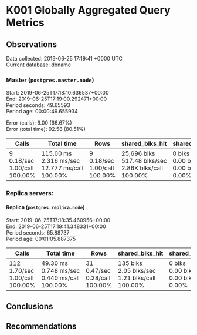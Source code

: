 # K001 Globally Aggregated Query Metrics

## Observations ##
Data collected: 2019-06-25 17:19:41 +0000 UTC  
Current database: dbname  



### Master (`postgres.master.node`) ###
Start: 2019-06-25T17:18:10.636537+00:00  
End: 2019-06-25T17:19:00.292471+00:00  
Period seconds: 49.65593  
Period age: 00:00:49.655934  

Error (calls): 6.00 (66.67%)  
Error (total time): 92.58 (80.51%)

| Calls | Total&nbsp;time | Rows | shared_blks_hit | shared_blks_read | shared_blks_dirtied | shared_blks_written | blk_read_time | blk_write_time | kcache_reads | kcache_writes | kcache_user_time_ms | kcache_system_time |
|-------|------------|------|-----------------|------------------|---------------------|---------------------|---------------|----------------|--------------|---------------|---------------------|--------------------|
|9<br/>0.18/sec<br/>1.00/call<br/>100.00% |115.00&nbsp;ms<br/>2.316&nbsp;ms/sec<br/>12.777&nbsp;ms/call<br/>100.00% |9<br/>0.18/sec<br/>1.00/call<br/>100.00% |25,696&nbsp;blks<br/>517.48&nbsp;blks/sec<br/>2.86K&nbsp;blks/call<br/>100.00% |0&nbsp;blks<br/>0.00&nbsp;blks/sec<br/>0.00&nbsp;blks/call<br/>0.00% |0&nbsp;blks<br/>0.00&nbsp;blks/sec<br/>0.00&nbsp;blks/call<br/>0.00% |0&nbsp;blks<br/>0.00&nbsp;blks/sec<br/>0.00&nbsp;blks/call<br/>0.00% |0.00&nbsp;ms<br/>0.000&nbsp;ms/sec<br/>0.000&nbsp;ms/call<br/>0.00% |0.00&nbsp;ms<br/>0.000&nbsp;ms/sec<br/>0.000&nbsp;ms/call<br/>0.00% |0.00&nbsp;bytes<br/>0.00&nbsp;bytes/sec<br/>0.00&nbsp;bytes/call<br/>0.00% |0.00&nbsp;bytes<br/>0.00&nbsp;bytes/sec<br/>0.00&nbsp;bytes/call<br/>0.00% |0.00&nbsp;ms<br/>0.000&nbsp;ms/sec<br/>0.000&nbsp;ms/call<br/>0.00% |0.00&nbsp;ms<br/>0.000&nbsp;ms/sec<br/>0.000&nbsp;ms/call<br/>0.00%|




### Replica servers: ###

#### Replica (`postgres.replica.node`) ####

Start: 2019-06-25T17:18:35.460956+00:00  
End: 2019-06-25T17:19:41.348331+00:00  
Period seconds: 65.88737  
Period age: 00:01:05.887375  

| Calls | Total&nbsp;time | Rows | shared_blks_hit | shared_blks_read | shared_blks_dirtied | shared_blks_written | blk_read_time | blk_write_time | kcache_reads | kcache_writes | kcache_user_time_ms | kcache_system_time |
|-------|------------|------|-----------------|------------------|---------------------|---------------------|---------------|----------------|--------------|---------------|---------------------|--------------------|
|112<br/>1.70/sec<br/>1.00/call<br/>100.00% |49.30&nbsp;ms<br/>0.748&nbsp;ms/sec<br/>0.440&nbsp;ms/call<br/>100.00% |31<br/>0.47/sec<br/>0.28/call<br/>100.00% |135&nbsp;blks<br/>2.05&nbsp;blks/sec<br/>1.21&nbsp;blks/call<br/>100.00% |0&nbsp;blks<br/>0.00&nbsp;blks/sec<br/>0.00&nbsp;blks/call<br/>0.00% |0&nbsp;blks<br/>0.00&nbsp;blks/sec<br/>0.00&nbsp;blks/call<br/>0.00% |0&nbsp;blks<br/>0.00&nbsp;blks/sec<br/>0.00&nbsp;blks/call<br/>0.00% |0.00&nbsp;ms<br/>0.000&nbsp;ms/sec<br/>0.000&nbsp;ms/call<br/>0.00% |0.00&nbsp;ms<br/>0.000&nbsp;ms/sec<br/>0.000&nbsp;ms/call<br/>0.00% |0.00&nbsp;bytes<br/>0.00&nbsp;bytes/sec<br/>0.00&nbsp;bytes/call<br/>0.00% |0.00&nbsp;bytes<br/>0.00&nbsp;bytes/sec<br/>0.00&nbsp;bytes/call<br/>0.00% |0.00&nbsp;ms<br/>0.000&nbsp;ms/sec<br/>0.000&nbsp;ms/call<br/>0.00% |0.00&nbsp;ms<br/>0.000&nbsp;ms/sec<br/>0.000&nbsp;ms/call<br/>0.00%|


## Conclusions ##


## Recommendations ##

